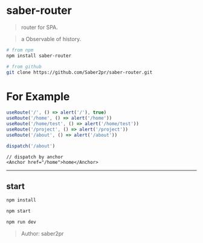# saber-router

> router for SPA.

> a Observable of history.

```bash
# from npm
npm install saber-router

# from github
git clone https://github.com/Saber2pr/saber-router.git
```

# For Example

```ts
useRoute('/', () => alert('/'), true)
useRoute('/home', () => alert('/home'))
useRoute('/home/test', () => alert('/home/test'))
useRoute('/project', () => alert('/project'))
useRoute('/about', () => alert('/about'))

dispatch('/about')
```

```tsx
// dispatch by anchor
<Anchor href="/home">home</Anchor>
```

---

## start

```bash
npm install
```

```bash
npm start

npm run dev

```

> Author: saber2pr
